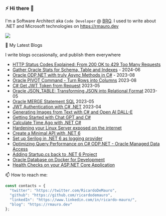 ### ⚡ Hi there 👋

I'm a Software Architect aka `Code Developer` @ [BRQ](https://brq.com). I used to write about .NET and Microsoft technologies on https://rmauro.dev

![](https://komarev.com/ghpvc/?username=ricardodemauro&color=green)

💬 My Latest Blogs

I write blogs occasionally, and publish them everywhere 

- [HTTP Status Codes Explained: From 200 OK to 429 Too Many Requests](https://rmauro.dev/http-status-codes-explained-from-200-ok-to-429-too-many-requests/)
- [Gather Oracle Stats for Schema, Table and Indexes](https://rmauro.dev/gather-oracle-stats-for-schema-tables-indexes/) - 2024-06
- [Oracle ODP.NET with truly Async Methods in C#](https://rmauro.dev/oracle-odp-net-with-truly-async-methods-in-csharp/) - 2023-08
- [Oracle PIVOT Command - Turn Rows into Columns](https://rmauro.dev/oracle-pivot-command-turn-rows-into-columns/) 2023-08
- [C# Get JWT Token from Request](https://rmauro.dev/csharp-get-jwt-token-request/) 2023-05
- [Oracle JSON_TABLE: Transforming JSON into Relational Format](https://rmauro.dev/oracle-json-table-transforming-json-into-relational-format/) 2023-05
- [Oracle MERGE Statement SQL](https://rmauro.dev/oracle-merge-to-update-sql/) 2023-05
- [JWT Authentication with C# .NET](https://rmauro.dev/jwt-authentication-with-csharp-dotnet/) 2023-04
- [Generating Images from Text with C# and Open AI DALL-E](https://rmauro.dev/generating-images-from-text-with-csharp-and-open-ai-dall-e/)
- [Getting Started with Chat GPT and C#](https://rmauro.dev/getting-started-with-chat-gpt-integration-with-csharp-console-application/)
- [Calculate Time Ago with .NET C#](https://rmauro.dev/calculate-time-ago-with-csharp/)
- [Hardening your Linux Server exposed on the internet](https://rmauro.dev/8-actions-for-hardening-your-linux-server-for-internet/)
- [Create a Minimal API with .NET 6](https://rmauro.dev/create-a-minimal-api-with-dotnet-6/)
- [Set up Serilog in .NET 6 as logging provider](https://rmauro.dev/setup-serilog-in-net6-as-logging-provider/)
- [Optimizing Query Performance on C# ODP.NET - Oracle Managed Data Access](https://rmauro.dev/optmizing-data-access-with-oracle-managed-ado-net/)
- [Adding Startup.cs back to .NET 6 Project](https://rmauro.dev/adding-startup-back-to-net-6-project/)
- [Oracle Database on Docker for Development](https://rmauro.dev/oracle-database-on-docker-for-development/)
- [Health Checks on your ASP.NET Core Application](https://rmauro.dev/adding-health-checks-to-net-core-application/)

📫 How to reach me: 

```javascript
const contacts = {
  "twitter": "https://twitter.com/RicardoDeMauro",
  "github": "https://github.com/ricardodemauro",
  "linkedIn": "https://www.linkedin.com/in/ricardo-mauro/",
  "blog": "https://rmauro.dev"
};
```

<!--
**anuraj/anuraj** is a ✨ _special_ ✨ repository because its `README.md` (this file) appears on your GitHub profile.

Here are some ideas to get you started:

- 🔭 I’m currently working on ...
- 🌱 I’m currently learning ...
- 👯 I’m looking to collaborate on ...
- 🤔 I’m looking for help with ...
- 💬 Ask me about ...
- 📫 How to reach me: ...
- 😄 Pronouns: ...
- ⚡ Fun fact: ...
-->
